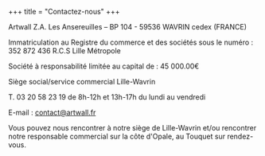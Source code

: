 +++
title = "Contactez-nous"
+++
  
Artwall Z.A. Les Ansereuilles – BP 104 - 59536 WAVRIN cedex (FRANCE)
  
Immatriculation au Registre du commerce et des sociétés sous le numéro : 352 872 436 R.C.S Lille Métropole
  
Société à responsabilité limitée au capital de : 45 000.00€
  
 
Siège social/service commercial Lille-Wavrin
  
T. 03 20 58 23 19 de 8h-12h et 13h-17h du lundi au vendredi

E-mail : contact@artwall.fr

Vous pouvez nous rencontrer à notre siège de Lille-Wavrin et/ou rencontrer notre responsable commercial sur la côte d'Opale, au Touquet sur rendez-vous.


